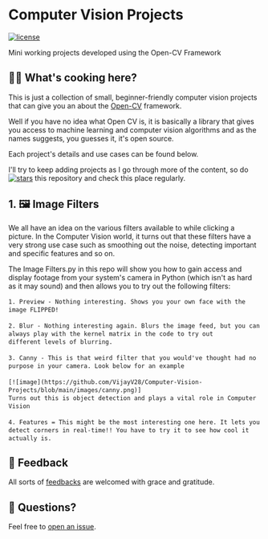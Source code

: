 # Computer Vision Projects

[![license](https://custom-icon-badges.demolab.com/github/license/denvercoder1/custom-icon-badges?logo=law&logoColor=white)](https://github.com/VijayV28/Computer-Vision-Projects/blob/main/LICENSE.md "license MIT")

Mini working projects developed using the Open-CV Framework

## 🧑‍🍳 What's cooking here?

This is just a collection of small, beginner-friendly computer vision projects that can give you an
about the [Open-CV](https://opencv.org/) framework.

Well if you have no idea what Open CV is, it is basically a library that gives you access to machine learning
and computer vision algorithms and as the names suggests, you guesses it, it's open source.

Each project's details and use cases can be found below.

I'll try to keep adding projects as I go through more of the content, so do [![stars](https://custom-icon-badges.demolab.com/github/stars/DenverCoder1/custom-icon-badges?logo=star)](https://github.com/VijayV28/Computer-Vision-Projects/stargazers "star") this repository and check this place regularly.

## 1. 🖼️ Image Filters

We all have an idea on the various filters available to while clicking a picture. In the Computer Vision world, it turns out that these filters have a very strong use case such as smoothing out the noise, detecting important and specific features and so on. 

The Image Filters.py in this repo will show you how to gain access and display footage from your system's camera in Python (which isn't as hard as it may sound) and then allows you to try out the following filters:

    1. Preview - Nothing interesting. Shows you your own face with the image FLIPPED!

    2. Blur - Nothing interesting again. Blurs the image feed, but you can always play with the kernel matrix in the code to try out       different levels of blurring.

    3. Canny - This is that weird filter that you would've thought had no purpose in your camera. Look below for an example

    [![image](https://github.com/VijayV28/Computer-Vision-Projects/blob/main/images/canny.png)]
    Turns out this is object detection and plays a vital role in Computer Vision

    4. Features = This might be the most interesting one here. It lets you detect corners in real-time!! You have to try it to see how cool it actually is. 

## 🤗 Feedback

All sorts of [feedbacks](https://github.com/VijayV28/Computer-Vision-Projects/labels/feedback) are welcomed with grace and gratitude.

## 💬 Questions?

Feel free to [open an issue](https://github.com/VijayV28/Computer-Vision-Projects/issues/new).